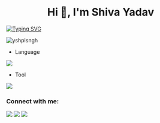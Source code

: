 <h1 align="center">Hi 👋, I'm Shiva Yadav</h1>
<!-- <h3 align="center">A Full Stack Developer</h3> -->
<a href="https://git.io/typing-svg"><img src="https://readme-typing-svg.demolab.com?font=Fira+Code&pause=1000&random=false&width=435&lines=Full-Stack+Developer..;Love+To+Learn+New+Stuff..%3C3" alt="Typing SVG" /></a>
<p align="left"> <img src="https://komarev.com/ghpvc/?username=shiva8081&label=Profile%20views&color=0e75b6&style=flat" alt="yshplsngh" /> </p>

- Language
<p align="left">
  <a href="https://skillicons.dev">
    <img src="https://skillicons.dev/icons?i=html,css,react,tailwind,redux,javascript,nodejs,express,mongodb,java,python" />
  </a>
</p>

- Tool
<p align="left">
  <a href="https://skillicons.dev">
    <img src="https://skillicons.dev/icons?i=git,github,postman,webstorm,vscode,idea" />
  </a>
</p>


<h3 align="left">Connect with me:</h3>
<div> 
<!--   <a href="https://instagram.com/shivaa_yadav__" target="_blank"><img src="https://img.shields.io/badge/-Instagram-%23E4405F?style=for-the-badge&logo=instagram&logoColor=white" target="_blank"></a> -->
<!--  <a href="https://discord.gg/MMRWuvF6" target="_blank"><img src="https://img.shields.io/badge/Discord-7289DA?style=for-the-badge&logo=discord&logoColor=white" target="_blank"></a>  -->
  <a href = "mailto:yadavshiva8755@gmail.com"><img src="https://img.shields.io/badge/-Gmail-%23333?style=for-the-badge&logo=gmail&logoColor=white" target="_blank"></a>
  <a href="https://twitter.com/Shiva_8081" target="_blank"><img src="https://img.shields.io/badge/Twitter-black?style=for-the-badge&labelColor=black&logo=twitter" target="_blank"></a> 
  <a href="https://www.linkedin.com/in/shiva-yadav-0a5752229/" target="_blank"><img src="https://img.shields.io/badge/-LinkedIn-%230077B5?style=for-the-badge&logo=linkedin&logoColor=white" target="_blank"></a>
  
</div>
